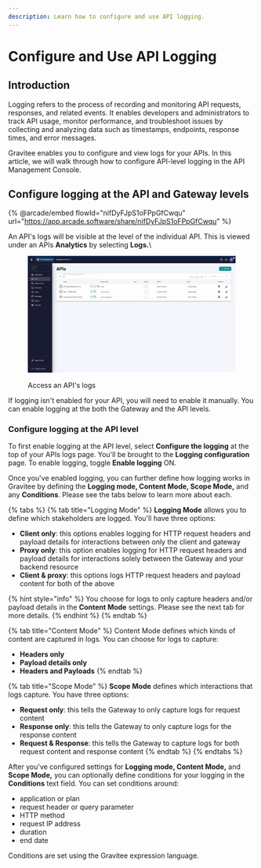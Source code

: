 ```yaml
---
description: Learn how to configure and use API logging.
---
```


# Configure and Use API Logging

## Introduction

Logging refers to the process of recording and monitoring API requests, responses, and related events. It enables developers and administrators to track API usage, monitor performance, and troubleshoot issues by collecting and analyzing data such as timestamps, endpoints, response times, and error messages.

Gravitee enables you to configure and view logs for your APIs. In this article, we will walk through how to configure API-level logging in the API Management Console.

## Configure logging at the API and Gateway levels

{% @arcade/embed flowId="nifDyFJpS1oFPpGfCwqu" url="https://app.arcade.software/share/nifDyFJpS1oFPpGfCwqu" %}

An API's logs will be visible at the level of the individual API. This is viewed under an APIs **Analytics** by selecting **Logs.**\\

<figure><img src="../../.gitbook/assets/Access API logs.gif" alt=""><figcaption><p>Access an API's logs</p></figcaption></figure>

If logging isn't enabled for your API, you will need to enable it manually. You can enable logging at the both the Gateway and the API levels.

### Configure logging at the API level

To first enable logging at the API level, select **Configure the logging** at the top of your APIs logs page. You'll be brought to the **Logging configuration** page. To enable logging, toggle **Enable logging** ON.

Once you've enabled logging, you can further define how logging works in Gravitee by defining the **Logging mode, Content Mode, Scope Mode,** and any **Conditions**. Please see the tabs below to learn more about each.

{% tabs %}
{% tab title="Logging Mode" %}
**Logging Mode** allows you to define which stakeholders are logged. You'll have three options:

* **Client only**: this options enables logging for HTTP request headers and payload details for interactions between only the client and gateway
* **Proxy only**: this option enables logging for HTTP request headers and payload details for interactions solely between the Gateway and your backend resource
* **Client & proxy**: this options logs HTTP request headers and payload content for both of the above

{% hint style="info" %}
You choose for logs to only capture headers and/or payload details in the **Content Mode** settings. Please see the next tab for more details.
{% endhint %}
{% endtab %}

{% tab title="Content Mode" %}
Content Mode defines which kinds of content are captured in logs. You can choose for logs to capture:

* **Headers only**
* **Payload details only**
* **Headers and Payloads**
{% endtab %}

{% tab title="Scope Mode" %}
**Scope Mode** defines which interactions that logs capture. You have three options:

* **Request only**: this tells the Gateway to only capture logs for request content
* **Response only**: this tells the Gateway to only capture logs for the response content
* **Request & Response**: this tells the Gateway to capture logs for both request content and response content
{% endtab %}
{% endtabs %}

After you've configured settings for **Logging mode, Content Mode,** and **Scope Mode,** you can optionally define conditions for your logging in the **Conditions** text field. You can set conditions around:

* application or plan
* request header or query parameter
* HTTP method
* request IP address
* duration
* end date

Conditions are set using the Gravitee expression language.
